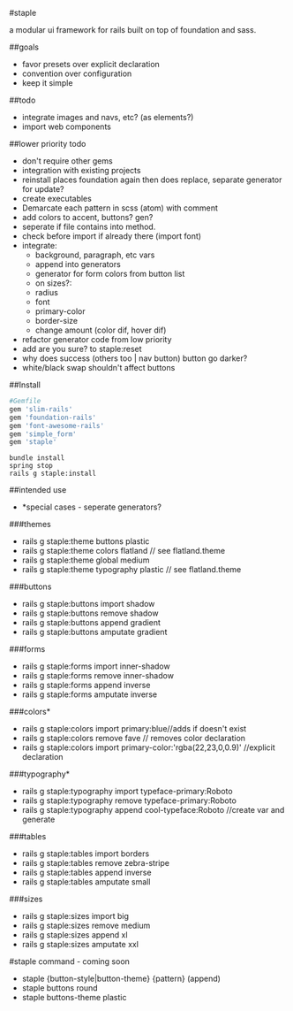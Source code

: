 #staple

a modular ui framework for rails built on top of foundation and sass.

##goals
* favor presets over explicit declaration
* convention over configuration
* keep it simple

##todo
* integrate images and navs, etc? (as elements?)
* import web components

##lower priority todo
* don't require other gems
* integration with existing projects
* reinstall places foundation again then does replace, separate generator for update?
* create executables
* Demarcate each pattern in scss (atom) with comment
* add colors to accent, buttons? gen?
* seperate if file contains into method.
* check before import if already there (import font)
* integrate:
	* background, paragraph, etc vars
	* append into generators
	* generator for form colors from button list
	* on sizes?:
	* radius
	* font
	* primary-color
	* border-size
	* change amount (color dif, hover dif)
* refactor generator code from low priority
* add are you sure? to staple:reset
* why does success (others too | nav button) button go darker?
* white/black swap shouldn't affect buttons

##Install

```ruby
#Gemfile
gem 'slim-rails'
gem 'foundation-rails'
gem 'font-awesome-rails'
gem 'simple_form'
gem 'staple'
```

```command
bundle install
spring stop
rails g staple:install
```

##intended use
* *special cases - seperate generators?

###themes
* rails g staple:theme buttons plastic
* rails g staple:theme colors flatland // see flatland.theme
* rails g staple:theme global medium
* rails g staple:theme typography plastic // see flatland.theme

###buttons
* rails g staple:buttons import shadow
* rails g staple:buttons remove shadow
* rails g staple:buttons append gradient
* rails g staple:buttons amputate gradient

###forms
* rails g staple:forms import inner-shadow
* rails g staple:forms remove inner-shadow
* rails g staple:forms append inverse
* rails g staple:forms amputate inverse

###colors*
* rails g staple:colors import primary:blue//adds if doesn't exist
* rails g staple:colors remove fave // removes color declaration
* rails g staple:colors import primary-color:'rgba(22,23,0,0.9)' //explicit declaration

###typography*
* rails g staple:typography import typeface-primary:Roboto
* rails g staple:typography remove typeface-primary:Roboto
* rails g staple:typography append cool-typeface:Roboto //create var and generate

###tables
* rails g staple:tables import borders
* rails g staple:tables remove zebra-stripe
* rails g staple:tables append inverse
* rails g staple:tables amputate small

###sizes
* rails g staple:sizes import big
* rails g staple:sizes remove medium
* rails g staple:sizes append xl
* rails g staple:sizes amputate xxl

#staple command - coming soon
* staple {button-style|button-theme} {pattern} (append)
* staple buttons round
* staple buttons-theme plastic